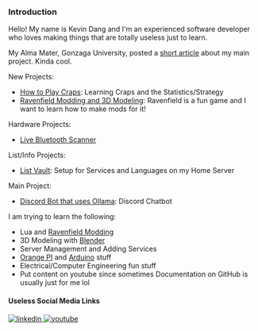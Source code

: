### Introduction
Hello! My name is Kevin Dang and I'm an experienced software developer who loves making things that are totally useless just to learn.

My Alma Mater, Gonzaga University, posted a [short article](https://www.gonzaga.edu/news-events/stories/2024/8/30/discord-bot) about my main project. Kinda cool.

New Projects:
* [How to Play Craps](https://github.com/kevinthedang/craps-simulation): Learning Craps and the Statistics/Strategy
* [Ravenfield Modding and 3D Modeling](https://github.com/kevinthedang/ravenfield-modding): Ravenfield is a fun game and I want to learn how to make mods for it!

Hardware Projects:
* [Live Bluetooth Scanner](https://github.com/kevinthedang/bluetooth-smart-scanner)

List/Info Projects:
* [List Vault](https://github.com/kevinthedang/lists-vault): Setup for Services and Languages on my Home Server

Main Project: 
* [Discord Bot that uses Ollama](https://github.com/kevinthedang/discord-ollama): Discord Chatbot

I am trying to learn the following:
* Lua and [Ravenfield Modding](https://github.com/kevinthedang/ravenfield-modding)
* 3D Modeling with [Blender](https://www.blender.org/)
* Server Management and Adding Services
* [Orange PI](http://www.orangepi.org/) and [Arduino](https://www.arduino.cc/) stuff
* Electrical/Computer Engineering fun stuff
* Put content on youtube since sometimes Documentation on GitHub is usually just for me lol

#### Useless Social Media Links
<div>   
<a href="https://linkedin.com/in/kevinthedang" target="_blank">
<img src=https://img.shields.io/badge/linkedin-%231E77B5.svg?&style=for-the-badge&logo=linkedin&logoColor=white alt=linkedin style="margin-bottom: 5px;" />
</a>

<a href="https://www.youtube.com/@kevinthedang" target="_blank">
<img src=https://img.shields.io/badge/youtube-%23EE4831.svg?&style=for-the-badge&logo=youtube&logoColor=white alt=youtube style="margin-bottom: 5px;" />
</a>
</div>
